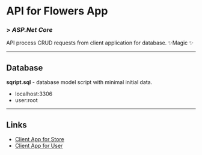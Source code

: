 # API for Flowers App
### > _ASP.Net Core_

API process CRUD requests from client application for database.
✨Magic ✨
_____
## Database
__sqript.sql__ - database model script with minimal initial data.
- localhost:3306
- user:root
____
## Links
- [Client App for Store](https://github.com/ermeevar/FlowerUI)
- [Client App for User](https://github.com/ermeevar/FlowerUserUI)
